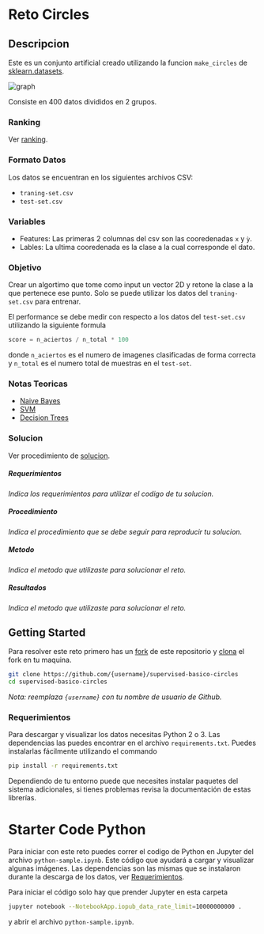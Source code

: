 # Reto Circles
## Descripcion
Este es un conjunto artificial creado utilizando la funcion `make_circles` de [sklearn.datasets](http://scikit-learn.org/stable/modules/classes.html#samples-generator).

![graph](images/graph.png)

Consiste en 400 datos divididos en 2 grupos.

### Ranking
Ver [ranking](https://github.com/cgarciae/supervised-basico-circles/blob/master/ranking.md).

### Formato Datos
Los datos se encuentran en los siguientes archivos CSV:
* `traning-set.csv`
* `test-set.csv`

### Variables
* Features: Las primeras 2 columnas del csv son las cooredenadas `x` y `ỳ`.
* Lables: La ultima cooredenada es la clase a la cual corresponde el dato.


### Objetivo
Crear un algortimo que tome como input un vector 2D y retone la clase a la que pertenece ese punto. Solo se puede utilizar los datos del `traning-set.csv` para entrenar.

El performance se debe medir con respecto a los datos del `test-set.csv` utilizando la siguiente formula
```python
score = n_aciertos / n_total * 100
```
donde `n_aciertos` es el numero de imagenes clasificadas de forma correcta y `n_total` es el numero total de muestras en el `test-set`.

### Notas Teoricas
* [Naive Bayes](https://en.wikipedia.org/wiki/Naive_Bayes_classifier)
* [SVM](https://en.wikipedia.org/wiki/Support_vector_machine)
* [Decision Trees](https://en.wikipedia.org/wiki/Decision_tree_learning)

### Solucion
Ver procedimiento de [solucion](https://github.com/colomb-ia/formato-retos#solucion).

##### Requerimientos
*Indica los requerimientos para utilizar el codigo de tu solucion.*

##### Procedimiento
*Indica el procedimiento que se debe seguir para reproducir tu solucion.*

##### Metodo
*Indica el metodo que utilizaste para solucionar el reto.*

##### Resultados
*Indica el metodo que utilizaste para solucionar el reto.*

## Getting Started
Para resolver este reto primero has un [fork](https://help.github.com/articles/fork-a-repo/) de este repositorio y [clona](https://help.github.com/articles/cloning-a-repository/) el fork en tu maquina.

```bash
git clone https://github.com/{username}/supervised-basico-circles
cd supervised-basico-circles
```

*Nota: reemplaza `{username}` con tu nombre de usuario de Github.*

### Requerimientos
Para descargar y visualizar los datos necesitas Python 2 o 3. Las dependencias las puedes encontrar en el archivo `requirements.txt`. Puedes instalarlas fácilmente utilizando el commando

```bash
pip install -r requirements.txt
```
Dependiendo de tu entorno puede que necesites instalar paquetes del sistema adicionales, si tienes problemas revisa la documentación de estas librerías.

# Starter Code Python
Para iniciar con este reto puedes correr el codigo de Python en Jupyter del archivo `python-sample.ipynb`. Este código que ayudará a cargar y visualizar algunas imágenes. Las dependencias son las mismas que se instalaron durante la descarga de los datos, ver [Requerimientos](#requerimientos).

Para iniciar el código solo hay que prender Jupyter en esta carpeta

```bash
jupyter notebook --NotebookApp.iopub_data_rate_limit=10000000000 .
```
y abrir el archivo `python-sample.ipynb`.

